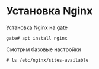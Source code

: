 # Установка Nginx

Установка Nginx на gate

```
gate# apt install nginx
```

Смотрим базовые настройки

```
# ls /etc/nginx/sites-available
```


